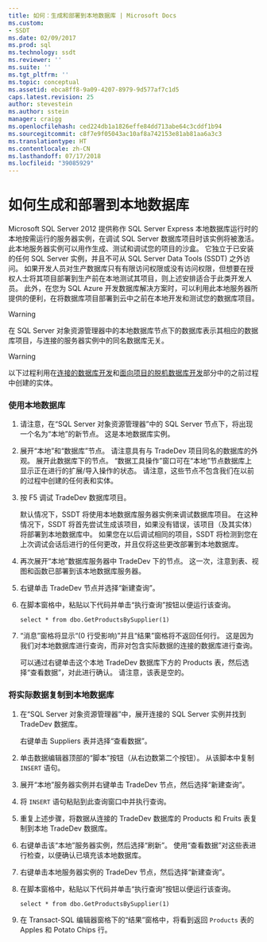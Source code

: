 ```yaml
---
title: 如何：生成和部署到本地数据库 | Microsoft Docs
ms.custom:
- SSDT
ms.date: 02/09/2017
ms.prod: sql
ms.technology: ssdt
ms.reviewer: ''
ms.suite: ''
ms.tgt_pltfrm: ''
ms.topic: conceptual
ms.assetid: ebca8ff8-9a09-4207-8979-9d577af7c1d5
caps.latest.revision: 25
author: stevestein
ms.author: sstein
manager: craigg
ms.openlocfilehash: ced224db1a1826effe84dd713abe64c3cddf1b94
ms.sourcegitcommit: c8f7e9f05043ac10af8a742153e81ab81aa6a3c3
ms.translationtype: HT
ms.contentlocale: zh-CN
ms.lasthandoff: 07/17/2018
ms.locfileid: "39085929"
---
```

# <a name="how-to-build-and-deploy-to-a-local-database"></a>如何生成和部署到本地数据库
Microsoft SQL Server 2012 提供称作 SQL Server Express 本地数据库运行时的本地按需运行的服务器实例，在调试 SQL Server 数据库项目时该实例将被激活。 此本地服务器实例可以用作生成、测试和调试您的项目的沙盒。 它独立于已安装的任何 SQL Server 实例，并且不可从 SQL Server Data Tools (SSDT) 之外访问。 如果开发人员对生产数据库只有有限访问权限或没有访问权限，但想要在授权人士将其项目部署到生产前在本地测试其项目，则上述安排适合于此类开发人员。 此外，在您为 SQL Azure 开发数据库解决方案时，可以利用此本地服务器所提供的便利，在将数据库项目部署到云中之前在本地开发和测试您的数据库项目。  
  
> [!WARNING]  
> 在 SQL Server 对象资源管理器中的本地数据库节点下的数据库表示其相应的数据库项目，与连接的服务器实例中的同名数据库无关。  
  
> [!WARNING]  
> 以下过程利用在[连接的数据库开发](../ssdt/connected-database-development.md)和[面向项目的脱机数据库开发](../ssdt/project-oriented-offline-database-development.md)部分中的之前过程中创建的实体。  
  
### <a name="to-use-the-local-database"></a>使用本地数据库  
  
1.  请注意，在“SQL Server 对象资源管理器”中的 SQL Server 节点下，将出现一个名为“本地”的新节点。 这是本地数据库实例。  
  
2.  展开“本地”和“数据库”节点。 请注意具有与 TradeDev 项目同名的数据库的外观。 展开此数据库下的节点。 “数据工具操作”窗口可在“本地”节点数据库上显示正在进行的扩展/导入操作的状态。 请注意，这些节点不包含我们在以前的过程中创建的任何表和实体。  
  
3.  按 F5 调试 TradeDev 数据库项目。  
  
    默认情况下，SSDT 将使用本地数据库服务器实例来调试数据库项目。 在这种情况下，SSDT 将首先尝试生成该项目，如果没有错误，该项目（及其实体）将部署到本地数据库中。 如果您在以后调试相同的项目，SSDT 将检测到您在上次调试会话后进行的任何更改，并且仅将这些更改部署到本地数据库。  
  
4.  再次展开“本地”数据库服务器中 TradeDev 下的节点。 这一次，注意到表、视图和函数已部署到该本地数据库服务器。  
  
5.  右键单击 TradeDev 节点并选择“新建查询”。  
  
6.  在脚本窗格中，粘贴以下代码并单击“执行查询”按钮以便运行该查询。  
  
    ```  
    select * from dbo.GetProductsBySupplier(1)  
    ```  
  
7.  “消息”窗格将显示“(0 行受影响)”并且“结果”窗格将不返回任何行。 这是因为我们对本地数据库进行查询，而非对包含实际数据的连接的数据库进行查询。  
  
    可以通过右键单击这个本地 TradeDev 数据库下方的 Products 表，然后选择“查看数据”，对此进行确认。 请注意，该表是空的。  
  
### <a name="to-replicate-real-data-to-the-local-database"></a>将实际数据复制到本地数据库  
  
1.  在“SQL Server 对象资源管理器”中，展开连接的 SQL Server 实例并找到 TradeDev 数据库。  
  
    右键单击 Suppliers 表并选择“查看数据”。  
  
2.  单击数据编辑器顶部的“脚本”按钮（从右边数第二个按钮）。 从该脚本中复制 `INSERT` 语句。  
  
3.  展开“本地”服务器实例并右键单击 TradeDev 节点，然后选择“新建查询”。  
  
4.  将 `INSERT` 语句粘贴到此查询窗口中并执行查询。  
  
5.  重复上述步骤，将数据从连接的 TradeDev 数据库的 Products 和 Fruits 表复制到本地 TradeDev 数据库。  
  
6.  右键单击该“本地”服务器实例，然后选择“刷新”。 使用“查看数据”对这些表进行检查，以便确认已填充该本地数据库。  
  
7.  右键单击本地服务器实例的 TradeDev 节点，然后选择“新建查询”。  
  
8.  在脚本窗格中，粘贴以下代码并单击“执行查询”按钮以便运行该查询。  
  
    ```  
    select * from dbo.GetProductsBySupplier(1)  
    ```  
  
9. 在 Transact\-SQL 编辑器窗格下的“结果”窗格中，将看到返回 `Products` 表的 Apples 和 Potato Chips 行。  
  
